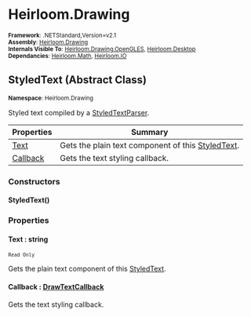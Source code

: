 # Heirloom.Drawing

<small>**Framework**: .NETStandard,Version=v2.1</small>  
<small>**Assembly**: [Heirloom.Drawing](../heirloom.drawing/heirloom.drawing.md)</small>  
<small>**Internals Visible To**: [Heirloom.Drawing.OpenGLES](../Heirloom.Drawing.OpenGLES/Heirloom.Drawing.OpenGLES.md), [Heirloom.Desktop](../Heirloom.Desktop/Heirloom.Desktop.md)</small>  
<small>**Dependancies**: [Heirloom.Math](../Heirloom.Math/Heirloom.Math.md), [Heirloom.IO](../Heirloom.IO/Heirloom.IO.md)</small>  

## StyledText (Abstract Class)
<small>**Namespace**: Heirloom.Drawing</sub></small>  

Styled text compiled by a [StyledTextParser](heirloom.drawing.styledtextparser.md).

| Properties | Summary |
|------------|---------|
| [Text](#TEX9A90786D) | Gets the plain text component of this [StyledText](heirloom.drawing.styledtext.md). |
| [Callback](#CALD822FBD5) | Gets the text styling callback. |

### Constructors

#### StyledText()

### Properties

#### <a name="TEX9A90786D"></a>Text : string

<small>`Read Only`</small>

Gets the plain text component of this [StyledText](heirloom.drawing.styledtext.md).

#### <a name="CALD822FBD5"></a>Callback : [DrawTextCallback](heirloom.drawing.drawtextcallback.md)


Gets the text styling callback.


